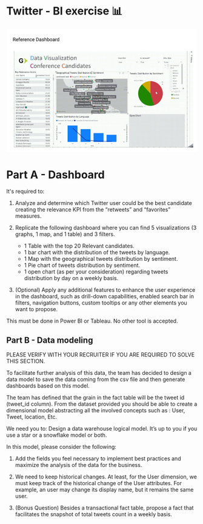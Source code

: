 # Twitter - BI exercise 📊

![Reference Dashboard](/img/referencedashboard.png)

# Part A - Dashboard
It's required to:

1. Analyze and determine which Twitter user could be the best candidate creating the relevance KPI from the “retweets” and “favorites” measures.

2. Replicate the following dashboard where you can find 5 visualizations (3 graphs, 1 map, and 1 table) and 3 filters.

   - 1 Table with the top 20 Relevant candidates.
   - 1 bar chart with the distribution of the tweets by language.
   - 1 Map with the geographical tweets distribution by sentiment.
   - 1 Pie chart of tweets distribution by sentiment.
   - 1 open chart (as per your consideration) regarding tweets distribution by day on a weekly basis.

3. (Optional) Apply any additional features to enhance the user experience in the dashboard, such as drill-down capabilities, enabled search bar in filters, navigation buttons, custom tooltips or any other elements you want to propose.

This must be done in Power BI or Tableau. No other tool is accepted.

## Part B - Data modeling

PLEASE VERIFY WITH YOUR RECRUITER IF YOU ARE REQUIRED TO SOLVE THIS SECTION.

To facilitate further analysis of this data, the team has decided to design a data model to save the data coming from the csv file and then generate dashboards based on this model.

The team has defined that the grain in the fact table will be the tweet id (tweet_id column). From the  dataset provided you should be able to create a dimensional model abstracting all the involved concepts such as : User, Tweet, location, Etc.

We need you to:
Design a data warehouse logical model. It’s up to you if you use a star or a snowflake model or both.

In this model, please consider the following:

1. Add the fields you feel necessary to implement best practices and maximize the analysis of the data for the business.

2. We need to keep historical changes. At least, for the User dimension, we must keep track of the historical change of the User attributes. For example, an user may change its display name,  but it remains the same user. 

3. (Bonus Question) Besides a transactional fact table, propose a fact that facilitates the snapshot of total tweets count in a weekly basis.